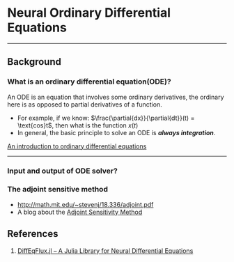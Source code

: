 # Neural Ordinary Differential Equations

---

## Background

### What is an ordinary differential equation(ODE)?

An ODE is an equation that involves some ordinary derivatives, the ordinary here is as opposed to partial derivatives of a function.
* For example, if we know: $\frac{\partial{dx}}{\partial{dt}}(t) = \text{cos}t$, then what is the function $x(t)$
* In general, the basic principle to solve an ODE is _**always integration**_.

[An introduction to ordinary differential equations](https://mathinsight.org/ordinary_differential_equation_introduction)

---

### Input and output of ODE solver?

### The adjoint sensitive method
* http://math.mit.edu/~stevenj/18.336/adjoint.pdf
* A blog about the [Adjoint Sensitivity Method](https://advancedoptimizationatharvard.wordpress.com/2014/03/02/adjoint-sensitivity-method/)

## References

1. [DiffEqFlux.jl – A Julia Library for Neural Differential Equations](https://julialang.org/blog/2019/01/fluxdiffeq)
